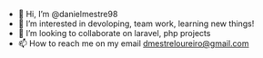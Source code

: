 - 👋 Hi, I’m @danielmestre98
- 👀 I’m interested in devoloping, team work, learning new things!
- 💞️ I’m looking to collaborate on laravel, php projects
- 📫 How to reach me on my email dmestreloureiro@gmail.com

<!---
danielmestre98/danielmestre98 is a ✨ special ✨ repository because its `README.md` (this file) appears on your GitHub profile.
You can click the Preview link to take a look at your changes.
--->
